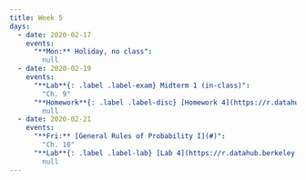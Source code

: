 ```yaml
---
title: Week 5
days:
  - date: 2020-02-17
    events:
      "**Mon:** Holiday, no class":
        null
  - date: 2020-02-19
    events:
      "**Lab**{: .label .label-exam} Midterm 1 (in-class)":
        "Ch. 9"
      "**Homework**{: .label .label-disc} [Homework 4](https://r.datahub.berkeley.edu/hub/user-redirect/git-pull?repo=https%3A%2F%2Fgithub.com%2Fph142-ucb%2Fsp20&urlpath=rstudio%2F) (Solutions) (Due Feb. 25)":
        null
  - date: 2020-02-21
    events:
      "**Fri:** [General Rules of Probability I](#)":
        "Ch. 10"
      "**Lab**{: .label .label-lab} [Lab 4](https://r.datahub.berkeley.edu/hub/user-redirect/git-pull?repo=https%3A%2F%2Fgithub.com%2Fph142-ucb%2Fsp20&urlpath=rstudio%2F) (Solutions) (Due Feb. 21)":
        null
---
```

